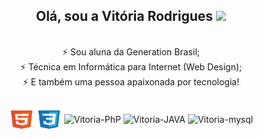 <div align="center">
<h2>Olá, sou a Vitória Rodrigues <img src= "https://raw.githubusercontent.com/kaueMarques/kaueMarques/master/hi.gif" width="30px">
</div><br>
<div align ="center"
     
⚡ Sou aluna da Generation Brasil; <br>
⚡ Técnica em Informática para Internet (Web Design);<BR>
⚡ E também uma pessoa apaixonada por tecnologia!
 </div>

 <div style="display: inline_block" align ="center"><br>
  <img align="center" alt="vi-HTML" height="30" width="40" src="https://raw.githubusercontent.com/devicons/devicon/master/icons/html5/html5-original.svg">
  <img align="center" alt="vi-CSS" height="30" width="40" src="https://raw.githubusercontent.com/devicons/devicon/master/icons/css3/css3-original.svg">
  <img align="center" alt="Vitoria-PhP" height="30" width="40" src="https://cdn.jsdelivr.net/gh/devicons/devicon/icons/php/php-original.svg">
  <img align="center" alt="Vitoria-JAVA" height="30" width="40" src="https://cdn.jsdelivr.net/gh/devicons/devicon/icons/java/java-original.svg" />
  <img align="center" alt="Vitoria-mysql" height="30" width="40" src="https://cdn.jsdelivr.net/gh/devicons/devicon/icons/mysql/mysql-original.svg"" />
</div>

